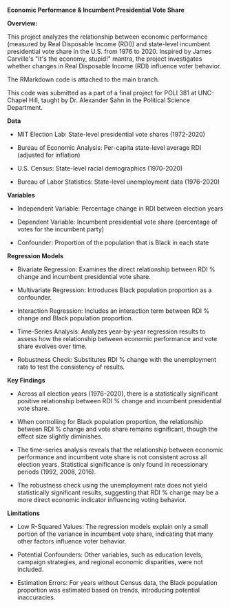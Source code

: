 **Economic Performance & Incumbent Presidential Vote Share**

**Overview:**

This project analyzes the relationship between economic performance (measured by Real Disposable Income (RDI)) and state-level incumbent presidential vote share in the U.S. from 1976 to 2020. Inspired by James Carville's "It's the economy, stupid!" mantra, the project investigates whether changes in Real Disposable Income (RDI) influence voter behavior.

The RMarkdown code is attached to the main branch.

This code was submitted as a part of a final project for POLI 381 at UNC-Chapel Hill, taught by Dr. Alexander Sahn in the Political Science Department.

**Data**

- MIT Election Lab: State-level presidential vote shares (1972-2020)

- Bureau of Economic Analysis: Per-capita state-level average RDI (adjusted for inflation)

- U.S. Census: State-level racial demographics (1970-2020)

- Bureau of Labor Statistics: State-level unemployment data (1976-2020)

**Variables**

- Independent Variable: Percentage change in RDI between election years

- Dependent Variable: Incumbent presidential vote share (percentage of votes for the incumbent party)

- Confounder: Proportion of the population that is Black in each state

**Regression Models**

- Bivariate Regression: Examines the direct relationship between RDI % change and incumbent presidential vote share.

- Multivariate Regression: Introduces Black population proportion as a confounder.

- Interaction Regression: Includes an interaction term between RDI % change and Black population proportion.

- Time-Series Analysis: Analyzes year-by-year regression results to assess how the relationship between economic performance and vote share evolves over time.

- Robustness Check: Substitutes RDI % change with the unemployment rate to test the consistency of results.

**Key Findings**

- Across all election years (1976-2020), there is a statistically significant positive relationship between RDI % change and incumbent presidential vote share.

- When controlling for Black population proportion, the relationship between RDI % change and vote share remains significant, though the effect size slightly diminishes.

- The time-series analysis reveals that the relationship between economic performance and incumbent vote share is not consistent across all election years. Statistical significance is only found in recessionary periods (1992, 2008, 2016).

- The robustness check using the unemployment rate does not yield statistically significant results, suggesting that RDI % change may be a more direct economic indicator influencing voting behavior.

**Limitations**

- Low R-Squared Values: The regression models explain only a small portion of the variance in incumbent vote share, indicating that many other factors influence voter behavior.

- Potential Confounders: Other variables, such as education levels, campaign strategies, and regional economic disparities, were not included.

- Estimation Errors: For years without Census data, the Black population proportion was estimated based on trends, introducing potential inaccuracies.


